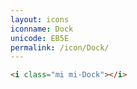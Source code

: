 ```yaml
---
layout: icons
iconname: Dock
unicode: EB5E
permalink: /icon/Dock/
---
```


``` html
<i class="mi mi-Dock"></i>
```

